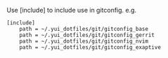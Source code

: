 Use [include] to include use in gitconfig.
e.g.
```
[include]
	path = ~/.yui_dotfiles/git/gitconfig_base
	path = ~/.yui_dotfiles/git/gitconfig_gerrit
	path = ~/.yui_dotfiles/git/gitconfig_nvim
	path = ~/.yui_dotfiles/git/gitconfig_exaptive
```
